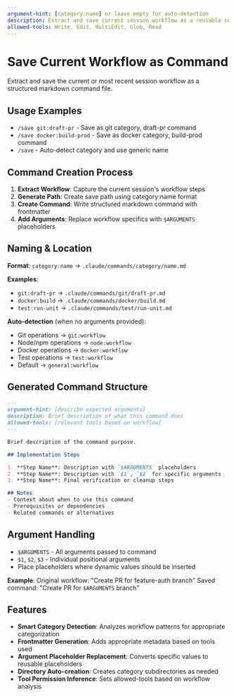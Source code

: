 ```yaml
---
argument-hint: [category:name] or leave empty for auto-detection
description: Extract and save current session workflow as a reusable command
allowed-tools: Write, Edit, MultiEdit, Glob, Read
---
```


# Save Current Workflow as Command

Extract and save the current or most recent session workflow as a structured markdown command file.

## Usage Examples
- `/save git:draft-pr` - Save as git category, draft-pr command
- `/save docker:build-prod` - Save as docker category, build-prod command  
- `/save` - Auto-detect category and use generic name

## Command Creation Process

1. **Extract Workflow**: Capture the current session's workflow steps
2. **Generate Path**: Create save path using category:name format
3. **Create Command**: Write structured markdown command with frontmatter
4. **Add Arguments**: Replace workflow specifics with `$ARGUMENTS` placeholders

## Naming & Location

**Format**: `category:name` → `.claude/commands/category/name.md`

**Examples**:
- `git:draft-pr` → `.claude/commands/git/draft-pr.md`
- `docker:build` → `.claude/commands/docker/build.md`
- `test:run-unit` → `.claude/commands/test/run-unit.md`

**Auto-detection** (when no arguments provided):
- Git operations → `git:workflow`
- Node/npm operations → `node:workflow`
- Docker operations → `docker:workflow`
- Test operations → `test:workflow`
- Default → `general:workflow`

## Generated Command Structure

```markdown
---
argument-hint: [describe expected arguments]
description: Brief description of what this command does
allowed-tools: [relevant tools based on workflow]
---

Brief description of the command purpose.

## Implementation Steps

1. **Step Name**: Description with `$ARGUMENTS` placeholders
2. **Step Name**: Description with `$1`, `$2` for specific arguments
3. **Step Name**: Final verification or cleanup steps

## Notes
- Context about when to use this command
- Prerequisites or dependencies
- Related commands or alternatives
```

## Argument Handling

- `$ARGUMENTS` - All arguments passed to command
- `$1`, `$2`, `$3` - Individual positional arguments
- Place placeholders where dynamic values should be inserted

**Example**: 
Original workflow: "Create PR for feature-auth branch"
Saved command: "Create PR for `$ARGUMENTS` branch"

## Features

- **Smart Category Detection**: Analyzes workflow patterns for appropriate categorization
- **Frontmatter Generation**: Adds appropriate metadata based on tools used
- **Argument Placeholder Replacement**: Converts specific values to reusable placeholders
- **Directory Auto-creation**: Creates category subdirectories as needed
- **Tool Permission Inference**: Sets allowed-tools based on workflow analysis